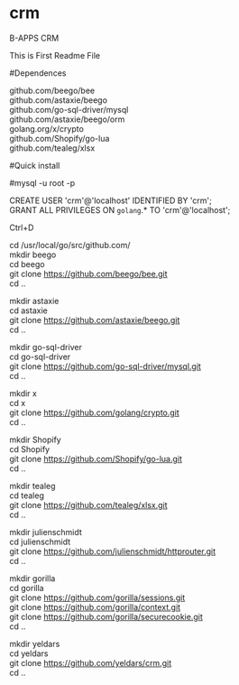 # crm
B-APPS CRM

This is First Readme File

#Dependences

github.com/beego/bee<br /> 
github.com/astaxie/beego<br /> 
github.com/go-sql-driver/mysql<br /> 
github.com/astaxie/beego/orm<br /> 
golang.org/x/crypto<br /> 
github.com/Shopify/go-lua<br /> 
github.com/tealeg/xlsx<br /> 



#Quick install

\#mysql -u root -p<br />

CREATE USER 'crm'@'localhost' IDENTIFIED BY 'crm';<br />
GRANT ALL PRIVILEGES ON `golang`.* TO 'crm'@'localhost';<br />

Ctrl+D

cd /usr/local/go/src/github.com/<br />
mkdir beego<br />
cd beego<br />
git clone https://github.com/beego/bee.git<br />
cd ..<br />

mkdir astaxie<br />
cd astaxie<br />
git clone https://github.com/astaxie/beego.git<br />
cd ..<br />

mkdir go-sql-driver<br />
cd go-sql-driver<br />
git clone https://github.com/go-sql-driver/mysql.git<br />
cd ..<br />

mkdir x<br />
cd x<br />
git clone https://github.com/golang/crypto.git<br />
cd ..<br />

mkdir Shopify<br />
cd Shopify<br />
git clone https://github.com/Shopify/go-lua.git<br />
cd ..<br />

mkdir tealeg<br />
cd tealeg<br />
git clone  https://github.com/tealeg/xlsx.git<br />
cd ..<br />


mkdir julienschmidt<br />
cd julienschmidt<br />
git clone  https://github.com/julienschmidt/httprouter.git<br />
cd ..<br />


mkdir gorilla<br />
cd gorilla<br />
git clone  https://github.com/gorilla/sessions.git<br />
git clone  https://github.com/gorilla/context.git<br />
git clone  https://github.com/gorilla/securecookie.git<br />
cd ..<br />


mkdir yeldars<br />
cd yeldars<br />
git clone https://github.com/yeldars/crm.git<br />
cd ..<br />



